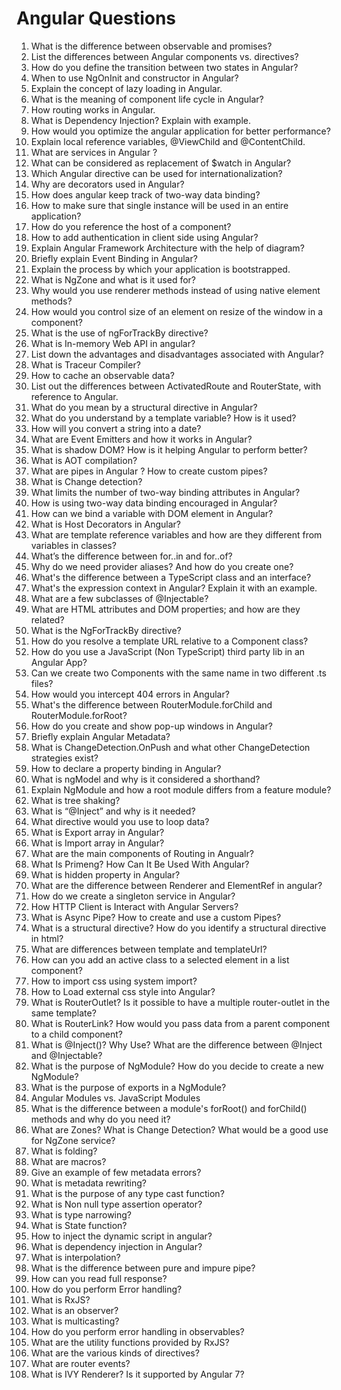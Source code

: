# Angular Questions

1. What is the difference between observable and promises?
1. List the differences between Angular  components vs. directives?
1. How do you define the transition between two states in Angular?
1. When to use NgOnInit and constructor in Angular?
1. Explain the concept of lazy loading in Angular.
1. What is the meaning of component life cycle in Angular?
1. How routing works in Angular.
1. What is Dependency Injection? Explain with example.
1. How would you optimize the angular  application for better performance?
1. Explain local reference variables, @ViewChild and @ContentChild.
1. What are services in Angular ?
1. What can be considered as replacement of $watch in Angular?
1. Which Angular  directive can be used for internationalization?
1. Why are decorators used in Angular?
1. How does angular  keep track of two-way data binding?
1. How to make sure that single instance will be used in an entire application? 
1. How do you reference the host of a component? 
1. How to add authentication in client side using Angular? 
1. Explain Angular Framework Architecture with the help of diagram? 
1. Briefly explain Event Binding in Angular? 
1. Explain the process by which your application is bootstrapped. 
1. What is NgZone and what is it used for?
1. Why would you use renderer methods instead of using native element methods? 
1. How would you control size of an element on resize of the window in a component? 
1. What is the use of ngForTrackBy directive? 
1. What is In-memory Web API in angular?
1. List down the advantages and disadvantages associated with Angular? 
1. What is Traceur Compiler? 
1. How to cache an observable data? 
1. List out the differences between ActivatedRoute and RouterState, with reference to Angular.
1. What do you mean by a structural directive in Angular? 
1. What do you understand by a template variable? How is it used? 
1. How will you convert a string into a date? 
1. What are Event Emitters and how it works in Angular? 
1. What is shadow DOM? How is it helping Angular  to perform better? 
1. What is AOT compilation? 
1. What are pipes in Angular ? How to create custom pipes? 
1. What is Change detection? 
1. What limits the number of two-way binding attributes in Angular? 
1. How is using two-way data binding encouraged in Angular? 
1. How can we bind a variable with DOM element in Angular? 
1. What is Host Decorators in Angular?  
1. What are template reference variables and how are they different from variables in classes? 
1. What’s the difference between for..in and for..of? 
1. Why do we need provider aliases? And how do you create one? 
1. What's the difference between a TypeScript class and an interface? 
1. What's the expression context in Angular? Explain it with an example. 
1. What are a few subclasses of @Injectable? 
1. What are HTML attributes and DOM properties; and how are they related? 
1. What is the NgForTrackBy directive? 
1. How do you resolve a template URL relative to a Component class? 
1. How do you use a JavaScript (Non TypeScript) third party lib in an Angular App? 
1. Can we create two Components with the same name in two different .ts files? 
1. How would you intercept 404 errors in Angular? 
1. What's the difference between RouterModule.forChild and RouterModule.forRoot? 
1. How do you create and show pop-up windows in Angular?  
1. Briefly explain Angular  Metadata? 
1. What is ChangeDetection.OnPush and what other ChangeDetection strategies exist?
1. How to declare a property binding in Angular?
1. What is ngModel and why is it considered a shorthand? 
1. Explain NgModule and how a root module differs from a feature module?
1. What is tree shaking? 
1. What is “@Inject” and why is it needed? 
1. What directive would you use to loop data? 
1. What is Export array in Angular? 
1. What is Import array in Angular? 
1. What are the main components of Routing in Angualr? 
1. What Is Primeng? How Can It Be Used With Angular? 
1. What is hidden property in Angular? 
1. What are the difference between Renderer and ElementRef in angular?  
1. How do we create a singleton service in Angular? 
1. How HTTP Client is Interact with Angular  Servers? 
1. What is Async Pipe? How to create and use a custom Pipes?
1. What is a structural directive? How do you identify a structural directive in html? 
1. What are differences between template and templateUrl? 
1. How can you add an active class to a selected element in a list component? 
1. How to import css using system import? 
1. How to Load external css style into Angular? 
1. What is RouterOutlet? Is it possible to have a multiple router-outlet in the same template? 
1. What is RouterLink? How would you pass data from a parent component to a child component? 
1. What is @Inject()? Why Use? What are the difference between @Inject and @Injectable? 
1. What is the purpose of NgModule? How do you decide to create a new NgModule? 
1. What is the purpose of exports in a NgModule? 
1. Angular  Modules vs. JavaScript Modules 
1. What is the difference between a module's forRoot() and forChild() methods and why do you need it? 
1. What are Zones? What is Change Detection? What would be a good use for NgZone service?
1. What is folding?
1. What are macros?
1. Give an example of few metadata errors?
1. What is metadata rewriting?
1. What is the purpose of any type cast function?
1. What is Non null type assertion operator?
1. What is type narrowing?
1. What is State function?
1. How to inject the dynamic script in angular?
1. What is dependency injection in Angular?
1. What is interpolation?
1. What is the difference between pure and impure pipe?
1. How can you read full response?
1. How do you perform Error handling?
1. What is RxJS?
1. What is an observer?
1. What is multicasting?
1. How do you perform error handling in observables?
1. What are the utility functions provided by RxJS?
1. What are the various kinds of directives?
1. What are router events?
1. What is IVY Renderer? Is it supported by Angular 7?


